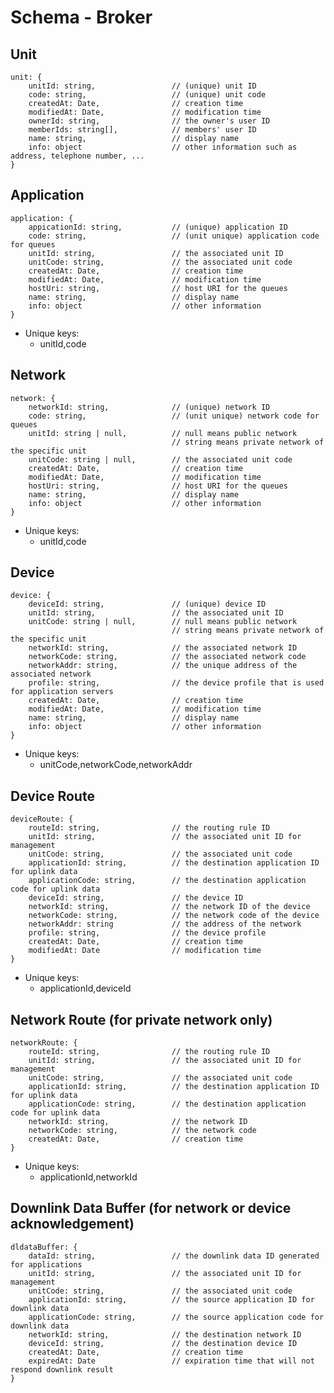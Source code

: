 # Schema - Broker

## Unit

    unit: {
        unitId: string,                 // (unique) unit ID
        code: string,                   // (unique) unit code
        createdAt: Date,                // creation time
        modifiedAt: Date,               // modification time
        ownerId: string,                // the owner's user ID
        memberIds: string[],            // members' user ID
        name: string,                   // display name
        info: object                    // other information such as address, telephone number, ...
    }

## Application

    application: {
        appicationId: string,           // (unique) application ID
        code: string,                   // (unit unique) application code for queues
        unitId: string,                 // the associated unit ID
        unitCode: string,               // the associated unit code
        createdAt: Date,                // creation time
        modifiedAt: Date,               // modification time
        hostUri: string,                // host URI for the queues
        name: string,                   // display name
        info: object                    // other information
    }

- Unique keys:
    - unitId,code

## Network

    network: {
        networkId: string,              // (unique) network ID
        code: string,                   // (unit unique) network code for queues
        unitId: string | null,          // null means public network
                                        // string means private network of the specific unit
        unitCode: string | null,        // the associated unit code
        createdAt: Date,                // creation time
        modifiedAt: Date,               // modification time
        hostUri: string,                // host URI for the queues
        name: string,                   // display name
        info: object                    // other information
    }

- Unique keys:
    - unitId,code

## Device

    device: {
        deviceId: string,               // (unique) device ID
        unitId: string,                 // the associated unit ID
        unitCode: string | null,        // null means public network
                                        // string means private network of the specific unit
        networkId: string,              // the associated network ID
        networkCode: string,            // the associated network code
        networkAddr: string,            // the unique address of the associated network
        profile: string,                // the device profile that is used for application servers
        createdAt: Date,                // creation time
        modifiedAt: Date,               // modification time
        name: string,                   // display name
        info: object                    // other information
    }

- Unique keys:
    - unitCode,networkCode,networkAddr

## Device Route

    deviceRoute: {
        routeId: string,                // the routing rule ID
        unitId: string,                 // the associated unit ID for management
        unitCode: string,               // the associated unit code
        applicationId: string,          // the destination application ID for uplink data
        applicationCode: string,        // the destination application code for uplink data
        deviceId: string,               // the device ID
        networkId: string,              // the network ID of the device
        networkCode: string,            // the network code of the device
        networkAddr: string             // the address of the network
        profile: string,                // the device profile
        createdAt: Date,                // creation time
        modifiedAt: Date                // modification time
    }

- Unique keys:
    - applicationId,deviceId

## Network Route (for private network only)

    networkRoute: {
        routeId: string,                // the routing rule ID
        unitId: string,                 // the associated unit ID for management
        unitCode: string,               // the associated unit code
        applicationId: string,          // the destination application ID for uplink data
        applicationCode: string,        // the destination application code for uplink data
        networkId: string,              // the network ID
        networkCode: string,            // the network code
        createdAt: Date,                // creation time
    }

- Unique keys:
    - applicationId,networkId

## Downlink Data Buffer (for network or device acknowledgement)

    dldataBuffer: {
        dataId: string,                 // the downlink data ID generated for applications
        unitId: string,                 // the associated unit ID for management
        unitCode: string,               // the associated unit code
        applicationId: string,          // the source application ID for downlink data
        applicationCode: string,        // the source application code for downlink data
        networkId: string,              // the destination network ID
        deviceId: string,               // the destination device ID
        createdAt: Date,                // creation time
        expiredAt: Date                 // expiration time that will not respond downlink result
    }
